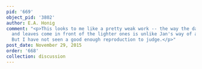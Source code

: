 ```yaml
---
pid: '669'
object_pid: '3802'
author: E.A. Honig
comment: "<p>This looks to me like a pretty weak work -- the way the darker flowers
  and leaves come in front of the lighter ones is unlike Jan's way of arranging things.
  But I have not seen a good enough reproduction to judge.</p>"
post_date: November 29, 2015
order: '668'
collection: discussion
---
```

